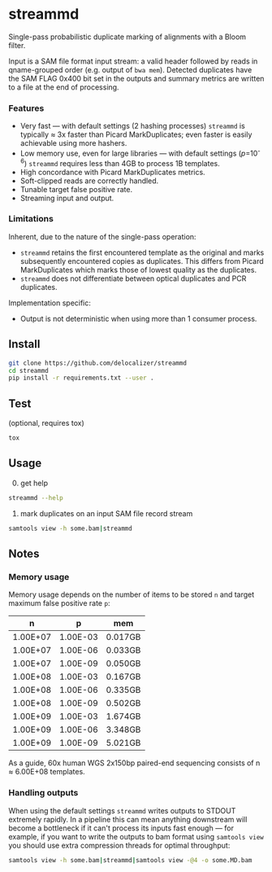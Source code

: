 # streammd

Single-pass probabilistic duplicate marking of alignments with a Bloom filter.

Input is a SAM file format input stream: a valid header followed by reads in
qname-grouped order (e.g. output of `bwa mem`). Detected duplicates have the
SAM FLAG 0x400 bit set in the outputs and summary metrics are written to a file
at the end of processing.

### Features

* Very fast — with default settings (2 hashing processes) `streammd` is
  typically &#8776; 3x faster than Picard MarkDuplicates; even faster is easily
  achievable using more hashers.
* Low memory use, even for large libraries — with default settings (_p_=10<sup>-6</sup>)
  `streammd` requires less than 4GB to process 1B templates.
* High concordance with Picard MarkDuplicates metrics.
* Soft-clipped reads are correctly handled.
* Tunable target false positive rate.
* Streaming input and output.

### Limitations

Inherent, due to the nature of the single-pass operation:

* `streammd` retains the first encountered template as the original and marks
  subsequently encountered copies as duplicates. This differs from Picard
  MarkDuplicates which marks those of lowest quality as the duplicates.
* `streammd` does not differentiate between optical duplicates and PCR
  duplicates.

Implementation specific:

* Output is not deterministic when using more than 1 consumer process.

## Install

```bash
git clone https://github.com/delocalizer/streammd
cd streammd
pip install -r requirements.txt --user .
```

## Test

(optional, requires tox)
```bash
tox
```

## Usage

0. get help

```bash
streammd --help
```

1. mark duplicates on an input SAM file record stream 

```bash
samtools view -h some.bam|streammd
```

## Notes

### Memory usage

Memory usage depends on the number of items to be stored `n` and target
maximum false positive rate `p`:

|    n     |    p     |   mem    |
| -------- | -------- | -------- |
| 1.00E+07 | 1.00E-03 | 0.017GB  |
| 1.00E+07 | 1.00E-06 | 0.033GB  |
| 1.00E+07 | 1.00E-09 | 0.050GB  |
| 1.00E+08 | 1.00E-03 | 0.167GB  |
| 1.00E+08 | 1.00E-06 | 0.335GB  |
| 1.00E+08 | 1.00E-09 | 0.502GB  |
| 1.00E+09 | 1.00E-03 | 1.674GB  |
| 1.00E+09 | 1.00E-06 | 3.348GB  |
| 1.00E+09 | 1.00E-09 | 5.021GB  |


As a guide, 60x human WGS 2x150bp paired-end sequencing consists of
n &#8776; 6.00E+08 templates.

### Handling outputs

When using the default settings `streammd` writes outputs to STDOUT extremely
rapidly. In a pipeline this can mean anything downstream will become a
bottleneck if it can't process its inputs fast enough — for example, if you
want to write the outputs to bam format using `samtools view` you should use 
extra compression threads for optimal throughput:

```bash
samtools view -h some.bam|streammd|samtools view -@4 -o some.MD.bam
```
